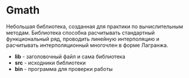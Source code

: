 # Gmath 
Небольшая библиотека, созданная для практики по вычислительным методам. Библиотека способна расчитывать стандартный функциональный ряд, проводить линейную интерполяцию и расчитывать интерполяционный многочлен в форме Лагранжа.

 * **lib** - заголовочный файл и сама библиотека
 * **src** - исходники библиотеки
 * **bin** - программа для проверки работы
